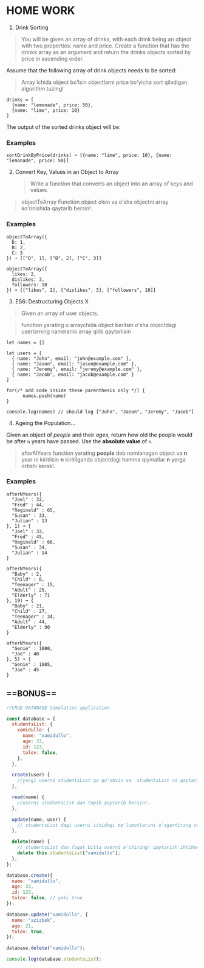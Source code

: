 # HOME WORK

1. Drink Sorting

> You will be given an array of drinks, with each drink being an object with two properties: name and price. Create a function that has the drinks array as an argument and return the drinks objects sorted by price in ascending order.

Assume that the following array of drink objects needs to be sorted:

> Array ichida object bo'lsin objectlarni price bo'yicha sort qiladigan algorithm tuzing!

```
drinks = [
  {name: "lemonade", price: 50},
  {name: "lime", price: 10}
]
```

The output of the sorted drinks object will be:

### Examples

```
sortDrinkByPrice(drinks) ➞ [{name: "lime", price: 10}, {name: "lemonade", price: 50}]
```

2. Convert Key, Values in an Object to Array
   > Write a function that converts an object into an array of keys and values.

> objectToArray Function object olsin va o'sha objectni array ko'rinishida qaytarib bersin!.

### Examples

```
objectToArray({
  D: 1,
  B: 2,
  C: 3
}) ➞ [["D", 1], ["B", 2], ["C", 3]]

objectToArray({
  likes: 2,
  dislikes: 3,
  followers: 10
}) ➞ [["likes", 2], ["dislikes", 3], ["followers", 10]]
```

3. ES6: Destructuring Objects X

> Given an array of user objects.

> function yarating u arraychida object berilsin o'sha objectdagi userlarning namelarini array qilib qaytarilsin

```
let names = []

let users = [
  { name: "John", email: "john@example.com" },
  { name: "Jason", email: "jason@example.com" },
  { name: "Jeremy", email: "jeremy@example.com" },
  { name: "Jacob", email: "jacob@example.com" }
]

for(/* add code inside these parenthesis only */) {
      names.push(name)
}

console.log(names) // should log ["John", "Jason", "Jeremy", "Jacob"]
```

4. Ageing the Population...

Given an object of _people_ and their _ages_, return how old the people would be after `n` years have passed. Use the **absolute value** of `n`.

> afterNYears function yarating **people** deb nomlanagan object va **n** year ni kiritilsin **n** kiritilganda objectdagi hamma qiymatlar **n** yerga ortishi kerak!.

### Examples

```
afterNYears({
  "Joel" : 32,
  "Fred" : 44,
  "Reginald" : 65,
  "Susan" : 33,
  "Julian" : 13
}, 1) ➞ {
  "Joel" : 33,
  "Fred" : 45,
  "Reginald" : 66,
  "Susan" : 34,
  "Julian" : 14
}

afterNYears({
  "Baby" : 2,
  "Child" : 8,
  "Teenager" : 15,
  "Adult" : 25,
  "Elderly" : 71
}, 19) ➞ {
  "Baby" : 21,
  "Child" : 27,
  "Teenager" : 34,
  "Adult" : 44,
  "Elderly" : 90
}

afterNYears({
  "Genie" : 1000,
  "Joe" : 40
}, 5) ➞ {
  "Genie" : 1005,
  "Joe" : 45
}
```

## ==BONUS==

```js
//CRUD DATABASE Simulation application

const database = {
  studentsList: {
    xamidullo: {
      name: "xamidullo",
      age: 33,
      id: 123,
      tolov: false,
    },
  },

  create(user) {
    //yangi userni studentsList ga qo'shsin va  studentsList ni qaytarib yuborsin
  },

  read(name) {
    //userni studentsList dan topib qaytarib bersin!.
  },

  update(name, user) {
    // studentsList dagi userni ichidagi ma'lumotlarini o'zgartiring va qaytaring!
  },

  delete(name) {
    // studentsList dan faqat bitta userni o'chiring! qaytarish ihtihoriy message qaytarish ihtiyoriy
    delete this.studentsList["xamidullo"];
  },
};

database.create({
  name: "xamidullo",
  age: 33,
  id: 123,
  tolov: false, // yoki true
});

database.update("xamidullo", {
  name: "azizbek",
  age: 21,
  tolov: true,
});

database.delete("xamidullo");

console.log(database.studentsList);
```
